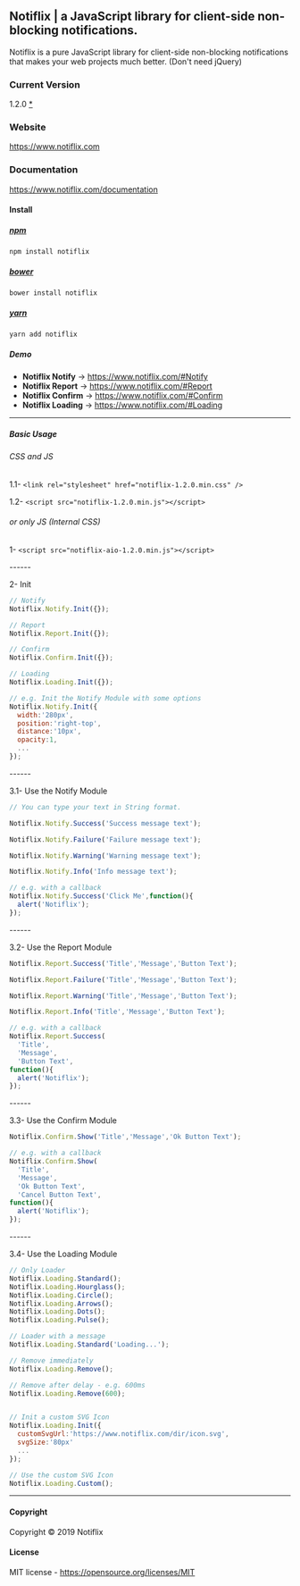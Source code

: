 ## Notiflix | a JavaScript library for client-side non-blocking notifications.
Notiflix is a pure JavaScript library for client-side non-blocking notifications that makes your web projects much better. (Don't need jQuery)

### Current Version
1.2.0 [*](https://github.com/notiflix/Notiflix/blob/master/ReleaseNotes.md)

### Website
https://www.notiflix.com

### Documentation
https://www.notiflix.com/documentation

#### Install

##### [npm](https://www.npmjs.com/package/notiflix)
```
npm install notiflix
```
##### [bower](https://bower.io/search/?q=notiflix)
```
bower install notiflix
```
##### [yarn](https://yarnpkg.com/en/package/notiflix)
```
yarn add notiflix
```

##### Demo
- **Notiflix Notify** -> https://www.notiflix.com/#Notify
- **Notiflix Report** -> https://www.notiflix.com/#Report
- **Notiflix Confirm** -> https://www.notiflix.com/#Confirm
- **Notiflix Loading** -> https://www.notiflix.com/#Loading

---------

##### Basic Usage
###### CSS and JS
1.1- `<link rel="stylesheet" href="notiflix-1.2.0.min.css" />`

1.2- `<script src="notiflix-1.2.0.min.js"></script>`

###### or only JS (Internal CSS)
1- `<script src="notiflix-aio-1.2.0.min.js"></script>`

--_--_--

2- Init

```js
// Notify
Notiflix.Notify.Init({});

// Report
Notiflix.Report.Init({});

// Confirm
Notiflix.Confirm.Init({});

// Loading
Notiflix.Loading.Init({});

// e.g. Init the Notify Module with some options
Notiflix.Notify.Init({
  width:'280px',
  position:'right-top',
  distance:'10px',
  opacity:1,
  ...
});
```

--_--_--

3.1- Use the Notify Module

```js
// You can type your text in String format.

Notiflix.Notify.Success('Success message text');

Notiflix.Notify.Failure('Failure message text');

Notiflix.Notify.Warning('Warning message text');

Notiflix.Notify.Info('Info message text');

// e.g. with a callback
Notiflix.Notify.Success('Click Me',function(){
  alert('Notiflix');
});
```

--_--_--

3.2- Use the Report Module

```js
Notiflix.Report.Success('Title','Message','Button Text');

Notiflix.Report.Failure('Title','Message','Button Text');

Notiflix.Report.Warning('Title','Message','Button Text');

Notiflix.Report.Info('Title','Message','Button Text');

// e.g. with a callback
Notiflix.Report.Success(
  'Title',
  'Message',
  'Button Text',
function(){
  alert('Notiflix');
});
```
--_--_--

3.3- Use the Confirm Module

```js
Notiflix.Confirm.Show('Title','Message','Ok Button Text');

// e.g. with a callback
Notiflix.Confirm.Show(
  'Title',
  'Message',
  'Ok Button Text',
  'Cancel Button Text',
function(){
  alert('Notiflix');
});
```

--_--_--

3.4- Use the Loading Module

```js
// Only Loader
Notiflix.Loading.Standard();
Notiflix.Loading.Hourglass();
Notiflix.Loading.Circle();
Notiflix.Loading.Arrows();
Notiflix.Loading.Dots();
Notiflix.Loading.Pulse();

// Loader with a message
Notiflix.Loading.Standard('Loading...');

// Remove immediately
Notiflix.Loading.Remove();

// Remove after delay - e.g. 600ms
Notiflix.Loading.Remove(600);


// Init a custom SVG Icon
Notiflix.Loading.Init({
  customSvgUrl:'https://www.notiflix.com/dir/icon.svg', 
  svgSize:'80px'
  ...
}); 

// Use the custom SVG Icon
Notiflix.Loading.Custom();

```

---------

#### Copyright
Copyright © 2019 Notiflix

#### License
MIT license - https://opensource.org/licenses/MIT
